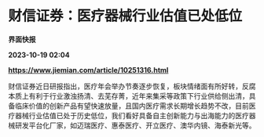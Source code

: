 # 财信证券：医疗器械行业估值已处低位
**界面快报**

**2023-10-19 02:04**

**https://www.jiemian.com/article/10251316.html**

财信证券近日研报指出，医疗年会举办节奏逐步恢复，板块情绪面有所好转，反腐本质上有利于行业激浊扬清、去芜存菁，近年来集采等政策下行业供给侧出清，具备临床价值的创新产品有望快速放量，且国内医疗需求长期增长趋势不改，目前医疗器械行业估值已处于历史低位，我们看好具备自主创新能力与出海能力的医疗器械研发平台化厂家，如迈瑞医疗、惠泰医疗、开立医疗、澳华内镜、海泰新光等。